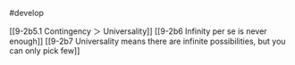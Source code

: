 #develop 

[[9-2b5.1 Contingency ＞ Universality]]
[[9-2b6 Infinity per se is never enough]]
[[9-2b7 Universality means there are infinite possibilities, but you can only pick few]]